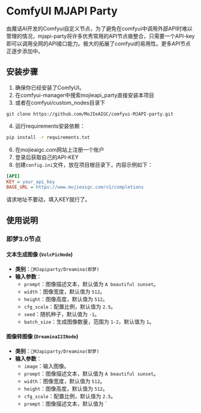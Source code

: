 # ComfyUI MJAPI Party

由魔诘AI开发的Comfyui自定义节点，为了避免在comfyui中调用外部API时难以管理的情况，mjapi-party将许多优秀常用的API节点做整合，只需要一个API-key即可以调用全网的API接口能力。极大的拓展了comfyui的易用性。更多API节点正逐步添加中。

## 安装步骤
1. 确保你已经安装了ComfyUI。
2. 在comfyui-manager中搜索mojieapi_party直接安装本项目
3. 或者在comfyui/custom_nodes目录下
```plaintext
git clone https://github.com/MoJIeAIGC/comfyui-MJAPI-party.git
```
4. 运行requirements安装依赖：
```bash
pip install -r requirements.txt
```
6. 在mojieaigc.com网站上注册一个账户
7. 登录后获取自己的API-KEY
8. 创建`config.ini`文件，放在项目根目录下，内容示例如下：
```ini
[API]
KEY = your_api_key
BASE_URL = https://www.mojieaigc.com/v1/completions
```
请求地址不要动，填入KEY就行了。

## 使用说明
### 即梦3.0节点
#### 文本生成图像 (`VolcPicNode`)
- **类别**：`🎨MJapiparty/Dreamina(即梦)`
- **输入参数**：
  - `prompt`：图像描述文本，默认值为 `A beautiful sunset`。
  - `width`：图像宽度，默认值为 `512`。
  - `height`：图像高度，默认值为 `512`。
  - `cfg_scale`：配置比例，默认值为 `2.5`。
  - `seed`：随机种子，默认值为 `-1`。
  - `batch_size`：生成图像数量，范围为 `1-2`，默认值为 `1`。

#### 图像转图像 (`DreaminaI2INode`)
- **类别**：`🎨MJapiparty/Dreamina(即梦)`
- **输入参数**：
  - `image`：输入图像。
  - `prompt`：图像描述文本，默认值为 `A beautiful sunset`。
  - `width`：图像宽度，默认值为 `512`。
  - `height`：图像高度，默认值为 `512`。
  - `cfg_scale`：配置比例，默认值为 `2.5`。
  - `prompt`：图像描述文本，默认值为 `
